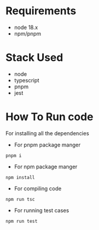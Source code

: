 # Requirements

- node 18.x
- npm/pnpm

# Stack Used

- node
- typescript
- pnpm
- jest

# How To Run code

For installing all the dependencies

- For pnpm package manger

```
pnpm i
```
- For npm package manger
```
npm install
```

- For compiling code

```
npm run tsc
```

- For running test cases

```
npm run test
```